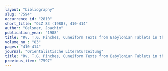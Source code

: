 ```yaml
---
layout: "bibliography"
slug: "7594"
occurrence_id: "2810"
short_title: "OLZ 83 (1988), 410-414"
author: "Oelsner, Joachim"
publication_year: "1988"
title: "Rv. T.G. Pinches, Cuneiform Texts from Babylonian Tablets in the British Museum Parts 55-57. Neo-Babylonian and Achaemenid Economic Texts"
volume_no_: "83"
pages: "410-414"
journal: "Orientalistische Literaturzeitung"
title: "Rv. T.G. Pinches, Cuneiform Texts from Babylonian Tablets in the British Museum Parts 55-57. Neo-Babylonian and Achaemenid Economic Texts"
previous_item: "7597"
---
```

